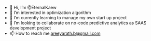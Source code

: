 - 👋 Hi, I’m @EternalKaew
- 👀 I’m interested in optimization algorithm
- 🌱 I’m currently learning to manage my own start up project
- 💞️ I’m looking to collaborate on no-code predictive analytics as SAAS development project
- 📫 How to reach me areeyarath.b@gmail.com

<!---
EternalKaew/EternalKaew is a ✨ special ✨ repository because its `README.md` (this file) appears on your GitHub profile.
You can click the Preview link to take a look at your changes.
--->
